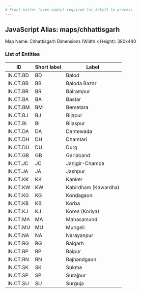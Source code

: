 ```yaml
---
# Front matter (even empty) required for Jekyll to process
---
```


## JavaScript Alias: maps/chhattisgarh

Map Name: Chhattisgarh
Dimensions (Width x Height): 380x440





### List of Entities

ID | Short label | Label
---|---|---|
IN.CT.BD|BD|Balod
IN.CT.BB|BB|Baloda Bazar
IN.CT.BR|BR|Balrampur
IN.CT.BA|BA|Bastar
IN.CT.BM|BM|Bemetara
IN.CT.BJ|BJ|Bijapur
IN.CT.BI|BI|Bilaspur
IN.CT.DA|DA|Dantewada
IN.CT.DH|DH|Dhamtari
IN.CT.DU|DU|Durg
IN.CT.GB|GB|Gariaband
IN.CT.JC|JC|Janjgir-Champa
IN.CT.JA|JA|Jashpur
IN.CT.KK|KK|Kanker
IN.CT.KW|KW|Kabirdham (Kawardha)
IN.CT.KG|KG|Kondagaon
IN.CT.KB|KB|Korba
IN.CT.KJ|KJ|Korea (Koriya)
IN.CT.MA|MA|Mahasamund
IN.CT.MU|MU|Mungeli
IN.CT.NA|NA|Narayanpur
IN.CT.RG|RG|Raigarh
IN.CT.RP|RP|Raipur
IN.CT.RN|RN|Rajnandgaon
IN.CT.SK|SK|Sukma
IN.CT.SP|SP|Surajpur
IN.CT.SU|SU|Surguja